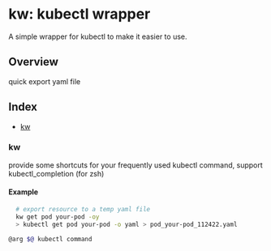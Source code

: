 # kw: kubectl wrapper

A simple wrapper for kubectl to make it easier to use.

## Overview

quick export yaml file

## Index

* [kw](#kw)

### kw

provide some shortcuts for your frequently used kubectl command, support kubectl_completion (for zsh)

#### Example

```bash
  # export resource to a temp yaml file
  kw get pod your-pod -oy
  > kubectl get pod your-pod -o yaml > pod_your-pod_112422.yaml

@arg $@ kubectl command
```

